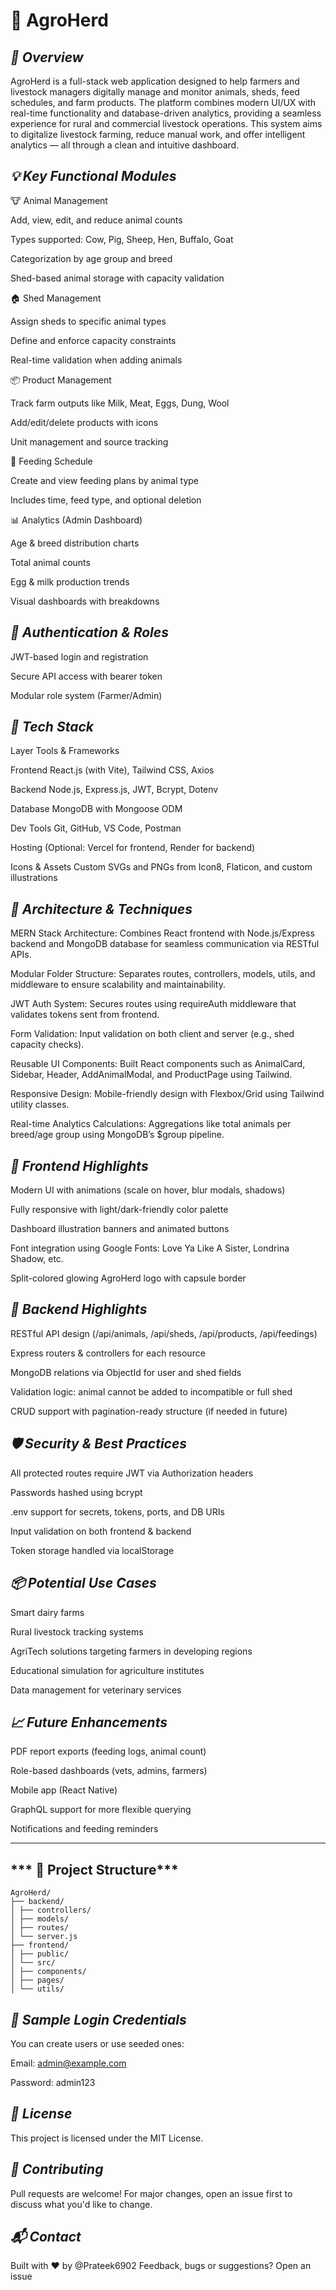 # **🌿 AgroHerd**

## ***📌 Overview***

AgroHerd is a full-stack web application designed to help farmers and livestock managers digitally manage and monitor animals, sheds, feed schedules, and farm products. 
The platform combines modern UI/UX with real-time functionality and database-driven analytics, providing a seamless experience for rural and commercial livestock operations.
This system aims to digitalize livestock farming, reduce manual work, and offer intelligent analytics — all through a clean and intuitive dashboard.

## ***💡 Key Functional Modules***

🐮 Animal Management

Add, view, edit, and reduce animal counts

Types supported: Cow, Pig, Sheep, Hen, Buffalo, Goat

Categorization by age group and breed

Shed-based animal storage with capacity validation

🏠 Shed Management

Assign sheds to specific animal types

Define and enforce capacity constraints

Real-time validation when adding animals

📦 Product Management

Track farm outputs like Milk, Meat, Eggs, Dung, Wool

Add/edit/delete products with icons

Unit management and source tracking

🥗 Feeding Schedule

Create and view feeding plans by animal type

Includes time, feed type, and optional deletion

📊 Analytics (Admin Dashboard)

Age & breed distribution charts

Total animal counts

Egg & milk production trends

Visual dashboards with breakdowns

## ***🔐 Authentication & Roles***

JWT-based login and registration

Secure API access with bearer token

Modular role system (Farmer/Admin)

## ***🧰 Tech Stack***

Layer	Tools & Frameworks

Frontend	React.js (with Vite), Tailwind CSS, Axios

Backend	Node.js, Express.js, JWT, Bcrypt, Dotenv

Database	MongoDB with Mongoose ODM

Dev Tools	Git, GitHub, VS Code, Postman

Hosting	(Optional: Vercel for frontend, Render for backend)

Icons & Assets	Custom SVGs and PNGs from Icon8, Flaticon, and custom illustrations

## ***🧠 Architecture & Techniques***

MERN Stack Architecture: Combines React frontend with Node.js/Express backend and MongoDB database for seamless communication via RESTful APIs.

Modular Folder Structure: Separates routes, controllers, models, utils, and middleware to ensure scalability and maintainability.

JWT Auth System: Secures routes using requireAuth middleware that validates tokens sent from frontend.

Form Validation: Input validation on both client and server (e.g., shed capacity checks).

Reusable UI Components: Built React components such as AnimalCard, Sidebar, Header, AddAnimalModal, and ProductPage using Tailwind.

Responsive Design: Mobile-friendly design with Flexbox/Grid using Tailwind utility classes.

Real-time Analytics Calculations: Aggregations like total animals per breed/age group using MongoDB’s $group pipeline.

## ***🎨 Frontend Highlights***

Modern UI with animations (scale on hover, blur modals, shadows)

Fully responsive with light/dark-friendly color palette

Dashboard illustration banners and animated buttons

Font integration using Google Fonts: Love Ya Like A Sister, Londrina Shadow, etc.

Split-colored glowing AgroHerd logo with capsule border

## ***📂 Backend Highlights***

RESTful API design (/api/animals, /api/sheds, /api/products, /api/feedings)

Express routers & controllers for each resource

MongoDB relations via ObjectId for user and shed fields

Validation logic: animal cannot be added to incompatible or full shed

CRUD support with pagination-ready structure (if needed in future)

## ***🛡️ Security & Best Practices***

All protected routes require JWT via Authorization headers

Passwords hashed using bcrypt

.env support for secrets, tokens, ports, and DB URIs

Input validation on both frontend & backend

Token storage handled via localStorage

## ***📦 Potential Use Cases***

Smart dairy farms

Rural livestock tracking systems

AgriTech solutions targeting farmers in developing regions

Educational simulation for agriculture institutes

Data management for veterinary services

## ***📈 Future Enhancements***

PDF report exports (feeding logs, animal count)

Role-based dashboards (vets, admins, farmers)

Mobile app (React Native)

GraphQL support for more flexible querying

Notifications and feeding reminders

---

## *** 📂 Project Structure***
```
AgroHerd/
├── backend/
│ ├── controllers/
│ ├── models/
│ ├── routes/
│ └── server.js
├── frontend/
│ ├── public/
│ └── src/
│ ├── components/
│ ├── pages/
│ └── utils/
```
## ***🧪 Sample Login Credentials***

You can create users or use seeded ones:

Email: admin@example.com

Password: admin123

## ***📝 License***

This project is licensed under the MIT License.

## ***🤝 Contributing***

Pull requests are welcome! For major changes, open an issue first to discuss what you'd like to change.

## ***📬 Contact***

Built with ❤️ by @Prateek6902
Feedback, bugs or suggestions? Open an issue


